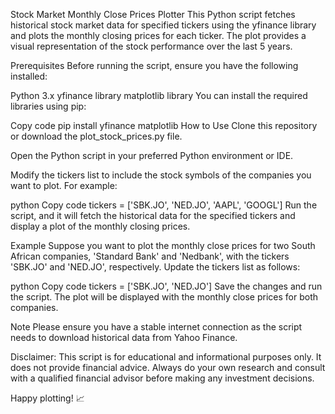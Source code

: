 Stock Market Monthly Close Prices Plotter
This Python script fetches historical stock market data for specified tickers using the yfinance library and plots the monthly closing prices for each ticker. The plot provides a visual representation of the stock performance over the last 5 years.

Prerequisites
Before running the script, ensure you have the following installed:

Python 3.x
yfinance library
matplotlib library
You can install the required libraries using pip:

Copy code
pip install yfinance matplotlib
How to Use
Clone this repository or download the plot_stock_prices.py file.

Open the Python script in your preferred Python environment or IDE.

Modify the tickers list to include the stock symbols of the companies you want to plot. For example:

python
Copy code
tickers = ['SBK.JO', 'NED.JO', 'AAPL', 'GOOGL']
Run the script, and it will fetch the historical data for the specified tickers and display a plot of the monthly closing prices.

Example
Suppose you want to plot the monthly close prices for two South African companies, 'Standard Bank' and 'Nedbank', with the tickers 'SBK.JO' and 'NED.JO', respectively. Update the tickers list as follows:

python
Copy code
tickers = ['SBK.JO', 'NED.JO']
Save the changes and run the script. The plot will be displayed with the monthly close prices for both companies.

Note
Please ensure you have a stable internet connection as the script needs to download historical data from Yahoo Finance.

Disclaimer: This script is for educational and informational purposes only. It does not provide financial advice. Always do your own research and consult with a qualified financial advisor before making any investment decisions.

Happy plotting! 📈
